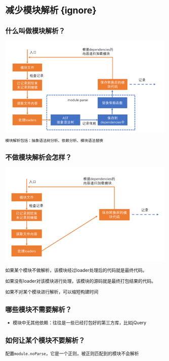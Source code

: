 # 减少模块解析 {ignore}

## 什么叫做模块解析？

![](assets/2020-02-13-16-26-41.png)

`模块解析包括：抽象语法树分析、依赖分析、模块语法替换`

## 不做模块解析会怎样？

![](assets/2020-02-13-16-28-10.png)

如果某个模块不做解析，该模块经过loader处理后的代码就是最终代码。

如果没有loader对该模块进行处理，该模块的源码就是最终打包结果的代码。

如果不对某个模块进行解析，可以缩短构建时间

## 哪些模块不需要解析？

- 模块中无其他依赖：往往是一些已经打包好的第三方库，比如jQuery

## 如何让某个模块不要解析？

配置`module.noParse`，它是一个正则，被正则匹配到的模块不会解析